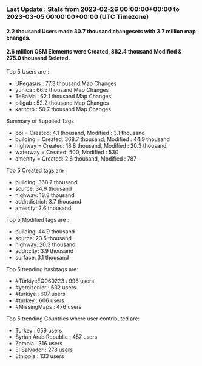 ### Last Update : Stats from 2023-02-26 00:00:00+00:00 to 2023-03-05 00:00:00+00:00 (UTC Timezone)

#### 2.2 thousand Users made 30.7 thousand changesets with 3.7 million map changes.
#### 2.6 million OSM Elements were Created, 882.4 thousand Modified & 275.0 thousand Deleted.

Top 5 Users are : 
- UPegasus : 77.3 thousand Map Changes
- yunica : 66.5 thousand Map Changes
- TeBaMa : 62.1 thousand Map Changes
- piligab : 52.2 thousand Map Changes
- karitotp : 50.7 thousand Map Changes

Summary of Supplied Tags
- poi = Created: 4.1 thousand, Modified : 3.1 thousand
- building = Created: 368.7 thousand, Modified : 44.9 thousand
- highway = Created: 18.8 thousand, Modified : 20.3 thousand
- waterway = Created: 500, Modified : 530
- amenity = Created: 2.6 thousand, Modified : 787


Top 5 Created tags are :
- building: 368.7 thousand
- source: 34.9 thousand
- highway: 18.8 thousand
- addr:district: 3.7 thousand
- amenity: 2.6 thousand


Top 5 Modified tags are :
- building: 44.9 thousand
- source: 23.5 thousand
- highway: 20.3 thousand
- addr:city: 3.9 thousand
- surface: 3.1 thousand


Top 5 trending hashtags are:
- #TürkiyeEQ060223 : 996 users
- #yercizenler : 632 users
- #turkiye : 607 users
- #turkey : 606 users
- #MissingMaps : 476 users


Top 5 trending Countries where user contributed are:
- Turkey : 659 users
- Syrian Arab Republic : 457 users
- Zambia : 316 users
- El Salvador : 278 users
- Ethiopia : 133 users

